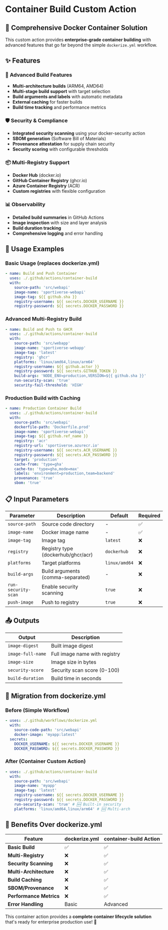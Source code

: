 # Container Build Custom Action

## 🐳 Comprehensive Docker Container Solution

This custom action provides **enterprise-grade container building** with advanced features that go far beyond the simple `dockerize.yml` workflow.

## ✨ Features

### 🔧 **Advanced Build Features**

- **Multi-architecture builds** (ARM64, AMD64)
- **Multi-stage build support** with target selection
- **Build arguments and labels** with automatic metadata
- **External caching** for faster builds
- **Build time tracking** and performance metrics

### 🛡️ **Security & Compliance**

- **Integrated security scanning** using your docker-security action
- **SBOM generation** (Software Bill of Materials)
- **Provenance attestation** for supply chain security
- **Security scoring** with configurable thresholds

### 📦 **Multi-Registry Support**

- **Docker Hub** (docker.io)
- **GitHub Container Registry** (ghcr.io)
- **Azure Container Registry** (ACR)
- **Custom registries** with flexible configuration

### 📊 **Observability**

- **Detailed build summaries** in GitHub Actions
- **Image inspection** with size and layer analysis
- **Build duration tracking**
- **Comprehensive logging** and error handling

## 🚀 Usage Examples

### Basic Usage (replaces dockerize.yml)

```yaml
- name: Build and Push Container
  uses: ./.github/actions/container-build
  with:
    source-path: 'src/webapi'
    image-name: 'sportiverse-webapi'
    image-tag: ${{ github.sha }}
    registry-username: ${{ secrets.DOCKER_USERNAME }}
    registry-password: ${{ secrets.DOCKER_PASSWORD }}
```

### Advanced Multi-Registry Build

```yaml
- name: Build and Push to GHCR
  uses: ./.github/actions/container-build
  with:
    source-path: 'src/webapp'
    image-name: 'sportiverse-webapp'
    image-tag: 'latest'
    registry: 'ghcr'
    platforms: 'linux/amd64,linux/arm64'
    registry-username: ${{ github.actor }}
    registry-password: ${{ secrets.GITHUB_TOKEN }}
    build-args: 'NODE_ENV=production,VERSION=${{ github.sha }}'
    run-security-scan: 'true'
    security-fail-threshold: 'HIGH'
```

### Production Build with Caching

```yaml
- name: Production Container Build
  uses: ./.github/actions/container-build
  with:
    source-path: 'src/webapi'
    dockerfile-path: 'Dockerfile.prod'
    image-name: 'sportiverse-webapi'
    image-tag: ${{ github.ref_name }}
    registry: 'acr'
    registry-url: 'sportiverse.azurecr.io'
    registry-username: ${{ secrets.ACR_USERNAME }}
    registry-password: ${{ secrets.ACR_PASSWORD }}
    target: 'production'
    cache-from: 'type=gha'
    cache-to: 'type=gha,mode=max'
    labels: 'environment=production,team=backend'
    provenance: 'true'
    sbom: 'true'
```

## 📋 Input Parameters

| Parameter           | Description                        | Default       | Required |
| ------------------- | ---------------------------------- | ------------- | -------- |
| `source-path`       | Source code directory              | -             | ✅       |
| `image-name`        | Docker image name                  | -             | ✅       |
| `image-tag`         | Image tag                          | `latest`      | ❌       |
| `registry`          | Registry type (dockerhub/ghcr/acr) | `dockerhub`   | ❌       |
| `platforms`         | Target platforms                   | `linux/amd64` | ❌       |
| `build-args`        | Build arguments (comma-separated)  | -             | ❌       |
| `run-security-scan` | Enable security scanning           | `true`        | ❌       |
| `push-image`        | Push to registry                   | `true`        | ❌       |

## 📤 Outputs

| Output            | Description                   |
| ----------------- | ----------------------------- |
| `image-digest`    | Built image digest            |
| `image-full-name` | Full image name with registry |
| `image-size`      | Image size in bytes           |
| `security-score`  | Security scan score (0-100)   |
| `build-duration`  | Build time in seconds         |

## 🔄 Migration from dockerize.yml

### Before (Simple Workflow)

```yaml
- uses: ./.github/workflows/dockerize.yml
  with:
    source-code-path: 'src/webapi'
    docker-image: 'myapp:latest'
  secrets:
    DOCKER_USERNAME: ${{ secrets.DOCKER_USERNAME }}
    DOCKER_PASSWORD: ${{ secrets.DOCKER_PASSWORD }}
```

### After (Container Custom Action)

```yaml
- uses: ./.github/actions/container-build
  with:
    source-path: 'src/webapi'
    image-name: 'myapp'
    image-tag: 'latest'
    registry-username: ${{ secrets.DOCKER_USERNAME }}
    registry-password: ${{ secrets.DOCKER_PASSWORD }}
    run-security-scan: 'true' # 🆕 Built-in security
    platforms: 'linux/amd64,linux/arm64' # 🆕 Multi-arch
```

## 🎯 Benefits Over dockerize.yml

| Feature                 | dockerize.yml | container-build Action |
| ----------------------- | ------------- | ---------------------- |
| **Basic Build**         | ✅            | ✅                     |
| **Multi-Registry**      | ❌            | ✅                     |
| **Security Scanning**   | ❌            | ✅                     |
| **Multi-Architecture**  | ❌            | ✅                     |
| **Build Caching**       | ❌            | ✅                     |
| **SBOM/Provenance**     | ❌            | ✅                     |
| **Performance Metrics** | ❌            | ✅                     |
| **Error Handling**      | Basic         | Advanced               |

This container action provides a **complete container lifecycle solution** that's ready for enterprise production use! 🚀

